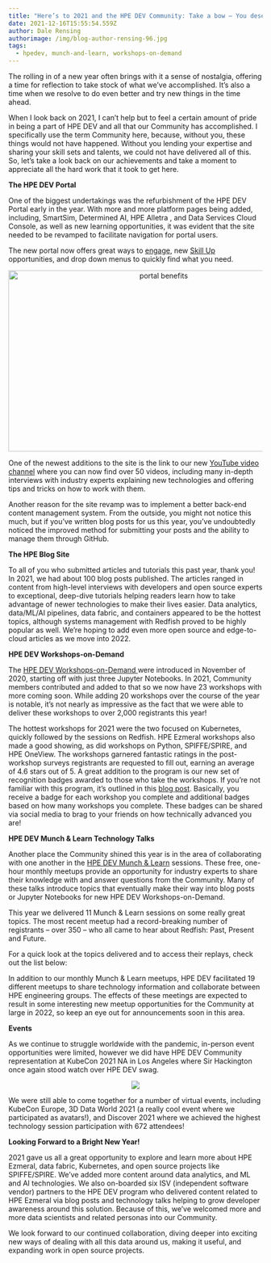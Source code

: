 ```yaml
---
title: "Here’s to 2021 and the HPE DEV Community: Take a bow – You deserve it!"
date: 2021-12-16T15:55:54.559Z
author: Dale Rensing
authorimage: /img/blog-author-rensing-96.jpg
tags:
  - hpedev, munch-and-learn, workshops-on-demand
---
```

The rolling in of a new year often brings with it a sense of nostalgia, offering a time for reflection to take stock of what we’ve accomplished. It’s also a time when we resolve to do even better and try new things in the time ahead.

When I look back on 2021, I can’t help but to feel a certain amount of pride in being a part of HPE DEV and all that our Community has accomplished. I specifically use the term Community here, because, without you, these things would not have happened. Without you lending your expertise and sharing your skill sets and talents, we could not have delivered all of this. So, let’s take a look back on our achievements and take a moment to appreciate all the hard work that it took to get here.

**The HPE DEV Portal**

One of the biggest undertakings was the refurbishment of the HPE DEV Portal early in the year. With more and more platform pages being added, including, SmartSim, Determined AI, HPE Alletra , and Data Services Cloud Console, as well as new learning opportunities, it was evident that the site needed to be revamped to facilitate navigation for portal users.

The new portal now offers great ways to [engage](https://developer.hpe.com/community), new [Skill Up](https://developer.hpe.com/skillup) opportunities, and drop down menus to quickly find what you need.

<center><img src="/img/new-portal-benefits.png" width="600" height=359" alt="portal benefits"></center>

One of the newest additions to the site is the link to our new [YouTube video channel](https://www.youtube.com/playlist?list=PLtS6YX0YOX4f5TyRI7jUdjm7D9H4laNlF) where you can now find over 50 videos, including many in-depth interviews with industry experts explaining new technologies and offering tips and tricks on how to work with them.

Another reason for the site revamp was to implement a better back-end content management system. From the outside, you might not notice this much, but if you’ve written blog posts for us this year, you’ve undoubtedly noticed the improved method for submitting your posts and the ability to manage them through GitHub.

**The HPE Blog Site**

To all of you who submitted articles and tutorials this past year, thank you! In 2021, we had about 100 blog posts published. The articles ranged in content from high-level interviews with developers and open source experts to exceptional, deep-dive tutorials helping readers learn how to take advantage of newer technologies to make their lives easier. Data analytics, data/ML/AI pipelines, data fabric, and containers appeared to be the hottest topics, although systems management with Redfish proved to be highly popular as well. We’re hoping to add even more open source and edge-to-cloud articles as we move into 2022.

**HPE DEV Workshops-on-Demand**

The [HPE DEV Workshops-on-Demand ](https://hackshack.hpedev.io/workshops)were introduced in November of 2020, starting off with just three Jupyter Notebooks. In 2021, Community members contributed and added to that so we now have 23 workshops with more coming soon. While adding 20 workshops over the course of the year is notable, it’s not nearly as impressive as the fact that we were able to deliver these workshops to over 2,000 registrants this year!

The hottest workshops for 2021 were the two focused on Kubernetes, quickly followed by the sessions on Redfish. HPE Ezmeral workshops also made a good showing, as did workshops on Python, SPIFFE/SPIRE, and HPE OneView. The workshops garnered fantastic ratings in the post-workshop surveys registrants are requested to fill out, earning an average of 4.6 stars out of 5. A great addition to the program is our new set of recognition badges awarded to those who take the workshops. If you’re not familiar with this program, it’s outlined in this [blog post](https://developer.hpe.com/blog/become-a-legend/). Basically, you receive a badge for each workshop you complete and additional badges based on how many workshops you complete. These badges can be shared via social media to brag to your friends on how technically advanced you are!

**HPE DEV Munch & Learn Technology Talks**

Another place the Community shined this year is in the area of collaborating with one another in the [HPE DEV Munch & Learn](https://developer.hpe.com/campaign/munch-and-learn) sessions. These free, one-hour monthly meetups provide an opportunity for industry experts to share their knowledge with and answer questions from the Community. Many of these talks introduce topics that eventually make their way into blog posts or Jupyter Notebooks for new HPE DEV Workshops-on-Demand.

This year we delivered 11 Munch & Learn sessions on some really great topics. The most recent meetup had a record-breaking number of registrants – over 350 – who all came to hear about Redfish: Past, Present and Future. 

For a quick look at the topics delivered and to access their replays, check out the list below:



In addition to our monthly Munch & Learn meetups, HPE DEV facilitated 19 different meetups to share technology information and collaborate between HPE engineering groups. The effects of these meetings are expected to result in some interesting new meetup opportunities for the Community at large in 2022, so keep an eye out for announcements soon in this area.

**Events**

As we continue to struggle worldwide with the pandemic, in-person event opportunities were limited, however we did have HPE DEV Community representation at KubeCon 2021 NA in Los Angeles where Sir Hackington once again stood watch over HPE DEV swag. 

<center><img src="/img/sir-hackington-2021-small.png"></center>

We were still able to come together for a number of virtual events, including KubeCon Europe, 3D Data World 2021 (a really cool event where we participated as avatars!), and Discover 2021 where we achieved the highest technology session participation with 672 attendees!

**Looking Forward to a Bright New Year!**

2021 gave us all a great opportunity to explore and learn more about HPE Ezmeral, data fabric, Kubernetes, and open source projects like SPIFFE/SPIRE. We’ve added more content around data analytics, and ML and AI technologies. We also on-boarded six ISV (independent software vendor) partners to the HPE DEV program who delivered content related to HPE Ezmeral via blog posts and technology talks helping to grow developer awareness around this solution. Because of this, we’ve welcomed more and more data scientists and related personas into our Community. 

We look forward to our continued collaboration, diving deeper into exciting new ways of dealing with all this data around us, making it useful, and expanding work in open source projects.